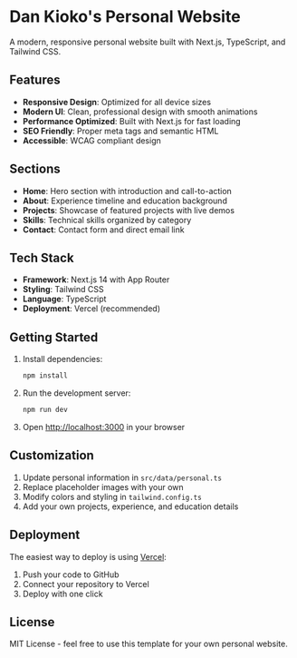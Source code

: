 # Dan Kioko's Personal Website

A modern, responsive personal website built with Next.js, TypeScript, and Tailwind CSS.

## Features

- **Responsive Design**: Optimized for all device sizes
- **Modern UI**: Clean, professional design with smooth animations
- **Performance Optimized**: Built with Next.js for fast loading
- **SEO Friendly**: Proper meta tags and semantic HTML
- **Accessible**: WCAG compliant design

## Sections

- **Home**: Hero section with introduction and call-to-action
- **About**: Experience timeline and education background
- **Projects**: Showcase of featured projects with live demos
- **Skills**: Technical skills organized by category
- **Contact**: Contact form and direct email link

## Tech Stack

- **Framework**: Next.js 14 with App Router
- **Styling**: Tailwind CSS
- **Language**: TypeScript
- **Deployment**: Vercel (recommended)

## Getting Started

1. Install dependencies:
   ```bash
   npm install
   ```

2. Run the development server:
   ```bash
   npm run dev
   ```

3. Open [http://localhost:3000](http://localhost:3000) in your browser

## Customization

1. Update personal information in `src/data/personal.ts`
2. Replace placeholder images with your own
3. Modify colors and styling in `tailwind.config.ts`
4. Add your own projects, experience, and education details

## Deployment

The easiest way to deploy is using [Vercel](https://vercel.com):

1. Push your code to GitHub
2. Connect your repository to Vercel
3. Deploy with one click

## License

MIT License - feel free to use this template for your own personal website.